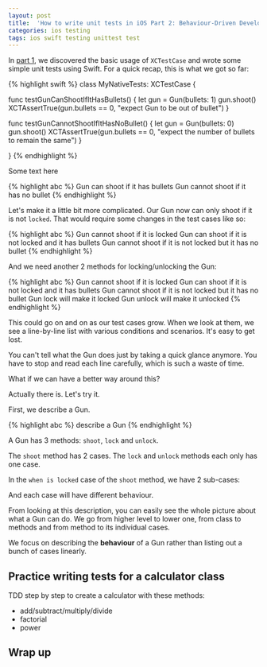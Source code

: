 ```yaml
---
layout: post
title:  'How to write unit tests in iOS Part 2: Behaviour-Driven Development (BDD)'
categories: ios testing
tags: ios swift testing unittest test
---
```


In [part 1](/ios/testing/2016/07/31/how-to-write-unit-tests-in-ios-p1-xctestcase), we discovered the basic usage of `XCTestCase` and wrote some simple unit tests using Swift. For a quick recap, this is what we got so far:

{% highlight swift %}
class MyNativeTests: XCTestCase {

  func testGunCanShootIfItHasBullets() {
    let gun = Gun(bullets: 1)
    gun.shoot()
    XCTAssertTrue(gun.bullets == 0, "expect Gun to be out of bullet")
  }

  func testGunCannotShootIfItHasNoBullet() {
    let gun = Gun(bullets: 0)
    gun.shoot()
    XCTAssertTrue(gun.bullets == 0, "expect the number of bullets to remain the same")
  }

}
{% endhighlight %}

Some text here

{% highlight abc %}
Gun can shoot if it has bullets
Gun cannot shoot if it has no bullet
{% endhighlight %}

Let's make it a little bit more complicated. Our Gun now can only shoot if it is not `locked`. That would require some changes in the test cases like so:

{% highlight abc %}
Gun cannot shoot if it is locked
Gun can shoot if it is not locked and it has bullets
Gun cannot shoot if it is not locked but it has no bullet
{% endhighlight %}

And we need another 2 methods for locking/unlocking the Gun:

{% highlight abc %}
Gun cannot shoot if it is locked
Gun can shoot if it is not locked and it has bullets
Gun cannot shoot if it is not locked but it has no bullet
Gun lock will make it locked
Gun unlock will make it unlocked
{% endhighlight %}

This could go on and on as our test cases grow. When we look at them, we see a line-by-line list with various conditions and scenarios. It's easy to get lost.

You can't tell what the Gun does just by taking a quick glance anymore. You have to stop and read each line carefully, which is such a waste of time.

What if we can have a better way around this?

Actually there is. Let's try it.

First, we describe a Gun.

{% highlight abc %}
describe a Gun
{% endhighlight %}

A Gun has 3 methods: `shoot`, `lock` and `unlock`.

<script src="https://gist.github.com/hoang-tran/86d270b5bd1dc6bbd5f037a76cea9fb9.js"></script>

The `shoot` method has 2 cases. The `lock` and `unlock` methods each only has one case.

<script src="https://gist.github.com/hoang-tran/85565180d49561edd74eca28329d8720.js"></script>

In the `when is locked` case of the `shoot` method, we have 2 sub-cases:

<script src="https://gist.github.com/hoang-tran/566056f7e04300a6803c24542534d590.js"></script>

And each case will have different behaviour.

<script src="https://gist.github.com/hoang-tran/bede5b96cf0b9cb7db907b0b4bb5f618.js"></script>

From looking at this description, you can easily see the whole picture about what a Gun can do. We go from higher level to lower one, from class to methods and from method to its individual cases.

We focus on describing the **behaviour** of a Gun rather than listing out a bunch of cases linearly.

## Practice writing tests for a calculator class

TDD step by step to create a calculator with these methods:

* add/subtract/multiply/divide
* factorial
* power

## Wrap up
